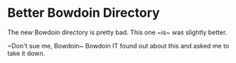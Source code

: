 # Better Bowdoin Directory

The new Bowdoin directory is pretty bad. This one ~is~ was slightly better.

~Don't sue me, Bowdoin~ Bowdoin IT found out about this and asked me to take it down.

